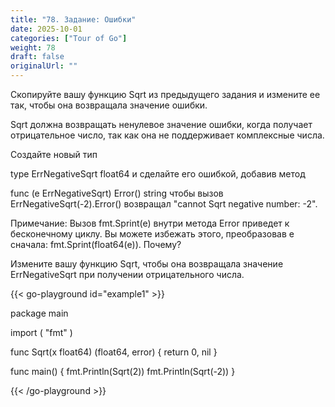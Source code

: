 ```yaml
---
title: "78. Задание: Ошибки"
date: 2025-10-01
categories: ["Tour of Go"]
weight: 78
draft: false
originalUrl: ""
---
```


Скопируйте вашу функцию Sqrt из предыдущего задания и измените ее так, чтобы она возвращала значение ошибки.

Sqrt должна возвращать ненулевое значение ошибки, когда получает отрицательное число, так как она не поддерживает комплексные числа.

Создайте новый тип

type ErrNegativeSqrt float64
и сделайте его ошибкой, добавив метод

func (e ErrNegativeSqrt) Error() string
чтобы вызов ErrNegativeSqrt(-2).Error() возвращал "cannot Sqrt negative number: -2".

Примечание: Вызов fmt.Sprint(e) внутри метода Error приведет к бесконечному циклу. Вы можете избежать этого, преобразовав e сначала: fmt.Sprint(float64(e)). Почему?

Измените вашу функцию Sqrt, чтобы она возвращала значение ErrNegativeSqrt при получении отрицательного числа.


{{< go-playground id="example1" >}}


package main

import (
    "fmt"
)

func Sqrt(x float64) (float64, error) {
    return 0, nil
}

func main() {
    fmt.Println(Sqrt(2))
    fmt.Println(Sqrt(-2))
}

{{< /go-playground >}} 